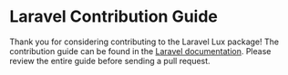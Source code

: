 # Laravel Contribution Guide

Thank you for considering contributing to the Laravel Lux package! The contribution guide can be found in the [Laravel documentation](http://laravel.com/docs/contributions). Please review the entire guide before sending a pull request.
